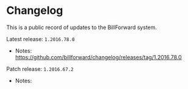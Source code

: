Changelog
=============

This is a public record of updates to the BillForward system.

Latest release: `1.2016.78.0`
- Notes: https://github.com/billforward/changelog/releases/tag/1.2016.78.0

Patch release: `1.2016.67.2`
- Notes:

